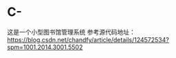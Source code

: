 # C-
这是一个小型图书馆管理系统
参考源代码地址：https://blog.csdn.net/chandfy/article/details/124572534?spm=1001.2014.3001.5502
